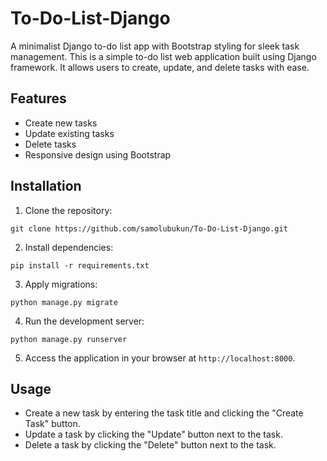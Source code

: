# To-Do-List-Django
 A minimalist Django to-do list app with Bootstrap styling for sleek task management.
This is a simple to-do list web application built using Django framework. It allows users to create, update, and delete tasks with ease.

## Features

- Create new tasks
- Update existing tasks
- Delete tasks
- Responsive design using Bootstrap

## Installation

1. Clone the repository:

```
git clone https://github.com/samolubukun/To-Do-List-Django.git
```

2. Install dependencies:

```
pip install -r requirements.txt
```

3. Apply migrations:

```
python manage.py migrate
```

4. Run the development server:

```
python manage.py runserver
```

5. Access the application in your browser at `http://localhost:8000`.

## Usage

- Create a new task by entering the task title and clicking the "Create Task" button.
- Update a task by clicking the "Update" button next to the task.
- Delete a task by clicking the "Delete" button next to the task.

